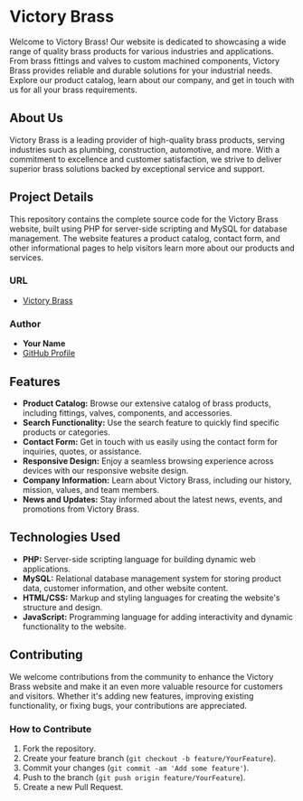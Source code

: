 # Victory Brass 

Welcome to Victory Brass! Our website is dedicated to showcasing a wide range of quality brass products for various industries and applications. From brass fittings and valves to custom machined components, Victory Brass provides reliable and durable solutions for your industrial needs. Explore our product catalog, learn about our company, and get in touch with us for all your brass requirements.

## About Us

Victory Brass is a leading provider of high-quality brass products, serving industries such as plumbing, construction, automotive, and more. With a commitment to excellence and customer satisfaction, we strive to deliver superior brass solutions backed by exceptional service and support.

## Project Details

This repository contains the complete source code for the Victory Brass website, built using PHP for server-side scripting and MySQL for database management. The website features a product catalog, contact form, and other informational pages to help visitors learn more about our products and services.

### URL

- [Victory Brass](https://victorybrass.in/)

### Author

- **Your Name**
- [GitHub Profile](https://github.com/darshitdudhaiya)

## Features

- **Product Catalog:** Browse our extensive catalog of brass products, including fittings, valves, components, and accessories.
- **Search Functionality:** Use the search feature to quickly find specific products or categories.
- **Contact Form:** Get in touch with us easily using the contact form for inquiries, quotes, or assistance.
- **Responsive Design:** Enjoy a seamless browsing experience across devices with our responsive website design.
- **Company Information:** Learn about Victory Brass, including our history, mission, values, and team members.
- **News and Updates:** Stay informed about the latest news, events, and promotions from Victory Brass.

## Technologies Used

- **PHP:** Server-side scripting language for building dynamic web applications.
- **MySQL:** Relational database management system for storing product data, customer information, and other website content.
- **HTML/CSS:** Markup and styling languages for creating the website's structure and design.
- **JavaScript:** Programming language for adding interactivity and dynamic functionality to the website.

## Contributing

We welcome contributions from the community to enhance the Victory Brass website and make it an even more valuable resource for customers and visitors. Whether it's adding new features, improving existing functionality, or fixing bugs, your contributions are appreciated.

### How to Contribute

1. Fork the repository.
2. Create your feature branch (`git checkout -b feature/YourFeature`).
3. Commit your changes (`git commit -am 'Add some feature'`).
4. Push to the branch (`git push origin feature/YourFeature`).
5. Create a new Pull Request.
